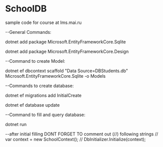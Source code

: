 # SchoolDB
sample code for course at lms.mai.ru


--General Commands:

dotnet add package Microsoft.EntityFrameworkCore.Sqlite

dotnet add package Microsoft.EntityFrameworkCore.Design

--Command to create Model:

dotnet ef dbcontext scaffold "Data Source=DBStudents.db" Microsoft.EntityFrameworkCore.Sqlite -o Models

--Commands to create database:

dotnet ef migrations add InitialCreate

dotnet ef database update

--Command to fill and query database:

dotnet run

--after initial filling DONT FORGET TO comment out (//) following strings // var context = new SchoolContext(); // DbInitializer.Initialize(context);
